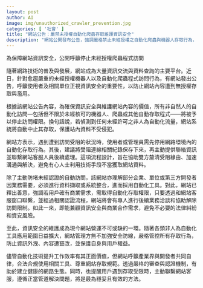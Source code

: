 ```yaml
---
layout: post
author: AI
image: img/unauthorized_crawler_prevention.jpg
categories: [ '社會' ]
title: "網站公告：嚴禁未授權自動化爬蟲存取維護資訊安全"
description: "網站公開發布公告，強調嚴格禁止未經授權之自動化爬蟲與機器人存取行為，以防止內容外洩及濫用。同時說明如有商業或整合需求，可透過客服窗口申請存取權限，兼顧資訊安全與用戶需求，維護健康網路生態。"
---
```

為保障網站資訊安全，公開呼籲停止未經授權爬蟲程式訪問

隨著網路技術的普及與發展，網站成為大量資訊交流與資料查詢的主要平台。近日，針對愈趨嚴重的未經授權機器人以及自動化爬蟲程式訪問行為，有網站發出公告，呼籲使用者及相關單位正視資訊安全的重要性，以防止網站內容遭到無授權存取與濫用。

根據該網站公告內容，為確保資訊安全與維護網站內容的價值，所有非自然人的自動化訪問—包括但不限於未經核可的機器人、爬蟲或其他自動存取程式——將被予以停止訪問權限。換句話說，若偵測到任何未經許可之非人為自動化流量，網站系統將自動中止其存取，保護站內資料不受侵犯。

網站方表示，遇到遭到訪問受阻的狀況時，使用者或管理員需先停用網路環境內的自動化存取行為。其後，建議將受阻連線相關紀錄保存下來，再主動提供聯絡資訊並聯繫網站客服人員後續處理。這項流程設計，旨在協助雙方釐清受阻緣由、加速溝通與解決，避免有心人士利用技術手段不當獲取網站資料。

除了主動防堵未經認證的自動訪問，該網站亦理解部分企業、單位或第三方開發者因業務需要，必須進行資料擷取或系統整合，進而採用自動化工具。對此，網站已釋出善意，強調若用戶確有商業需求，需取得自動化存取權限，只要透過和網站客服窗口聯繫，並經過相關認證流程，網站將會有專人進行後續業務洽談和協助解除訪問限制。如此一來，即能兼顧資訊安全與商業合作需求，避免不必要的法律糾紛和資安風險。

至此，資訊安全的維護成為現今網站營運不可或缺的一環。隨著各類非人為自動化工具應用範圍日益擴大，網站管理方無不加強安全防線，嚴格管控所有存取行為，防止資訊外洩、內容遭竄改，並保護自身與用戶權益。

儘管自動化技術提升工作效率有其正面價值，但網站呼籲產業界與開發者共同自律，合法合規使用相關工具、尊重網站存取規範。透過嚴格的審查與認證機制，有助於建立健康的網路生態。同時，也提醒用戶遇到存取受限時，主動聯繫網站客服，遵循正當管道解決問題，將是最為穩妥且有效的方法。